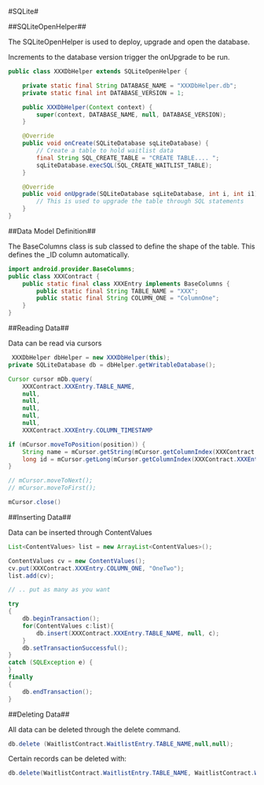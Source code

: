 #SQLite#

##SQLiteOpenHelper##

The SQLiteOpenHelper is used to deploy, upgrade and open the database. 

Increments to the database version trigger the onUpgrade to be run.

```java
public class XXXDbHelper extends SQLiteOpenHelper {

    private static final String DATABASE_NAME = "XXXDbHelper.db";
    private static final int DATABASE_VERSION = 1;

    public XXXDbHelper(Context context) {
        super(context, DATABASE_NAME, null, DATABASE_VERSION);
    }

    @Override
    public void onCreate(SQLiteDatabase sqLiteDatabase) {
        // Create a table to hold waitlist data
        final String SQL_CREATE_TABLE = "CREATE TABLE.... ";
        sqLiteDatabase.execSQL(SQL_CREATE_WAITLIST_TABLE);
    }

    @Override
    public void onUpgrade(SQLiteDatabase sqLiteDatabase, int i, int i1) {
    	// This is used to upgrade the table through SQL statements
    }
}

```
##Data Model Definition##

The BaseColumns class is sub classed to define the shape of the table. This defines the _ID column automatically.

```java
import android.provider.BaseColumns;
public class XXXContract {
    public static final class XXXEntry implements BaseColumns {
        public static final String TABLE_NAME = "XXX";
        public static final String COLUMN_ONE = "ColumnOne";
    }
}
```

##Reading Data##

Data can be read via cursors

```java
 XXXDbHelper dbHelper = new XXXDbHelper(this);
private SQLiteDatabase db = dbHelper.getWritableDatabase();

Cursor cursor mDb.query(
    XXXContract.XXXEntry.TABLE_NAME,
    null,
    null,
    null,
    null,
    null,
    XXXContract.XXXEntry.COLUMN_TIMESTAMP

if (mCursor.moveToPosition(position)) {
    String name = mCursor.getString(mCursor.getColumnIndex(XXXContract.XXXEntry.COLUMN_ONE));
    long id = mCursor.getLong(mCursor.getColumnIndex(XXXContract.XXXEntry._ID));
}

// mCursor.moveToNext();
// mCursor.moveToFirst();

mCursor.close()
```

##Inserting Data##

Data can be inserted through ContentValues

```java
List<ContentValues> list = new ArrayList<ContentValues>();

ContentValues cv = new ContentValues();
cv.put(XXXContract.XXXEntry.COLUMN_ONE, "OneTwo");
list.add(cv);

// .. put as many as you want

try
{
    db.beginTransaction();
    for(ContentValues c:list){
        db.insert(XXXContract.XXXEntry.TABLE_NAME, null, c);
    }
    db.setTransactionSuccessful();
}
catch (SQLException e) {
}
finally
{
    db.endTransaction();
}
```

##Deleting Data##

All data can be deleted through the delete command.

```java
db.delete (WaitlistContract.WaitlistEntry.TABLE_NAME,null,null);
```


Certain records can be deleted with:


```java
db.delete(WaitlistContract.WaitlistEntry.TABLE_NAME, WaitlistContract.WaitlistEntry._ID + "=" + id, null) > 0;
```
